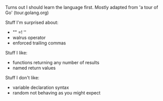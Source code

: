 Turns out I should learn the language first. Mostly adapted from 'a tour of Go' (tour.golang.org)

Stuff I'm surprised about:
- "" =! ''
- walrus operator
- enforced trailing commas

Stuff I like:
- functions returning any number of results
- named return values

Stuff I don't like:
- variable declaration syntax
- random not behaving as you might expect
